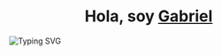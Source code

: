 <div align="center">
  <h1>Hola, soy <a href="https://www.instagram.com/gamborin_/">Gabriel</a></h1>
</div>
<div align="center>
  <a href="https://git.io/typing-svg"><img src="https://readme-typing-svg.demolab.com?font=Fira+Code&pause=1000&color=F73BD8&center=true&vCenter=true&random=false&width=450&lines=Gabriel+Woodsprite;Dev+at+ITZ;Computational+Systems+Engineering+student;Musician" alt="Typing SVG" /></a>
</div>

<!--
**Gabriel-Woodsprite/Gabriel-Woodsprite** is a ✨ _special_ ✨ repository because its `README.md` (this file) appears on your GitHub profile.

Here are some ideas to get you started:

- 🔭 I’m currently working on ...
- 🌱 I’m currently learning ...
- 👯 I’m looking to collaborate on ...
- 🤔 I’m looking for help with ...
- 💬 Ask me about ...
- 📫 How to reach me: ...
- 😄 Pronouns: ...
- ⚡ Fun fact: ...
-->
